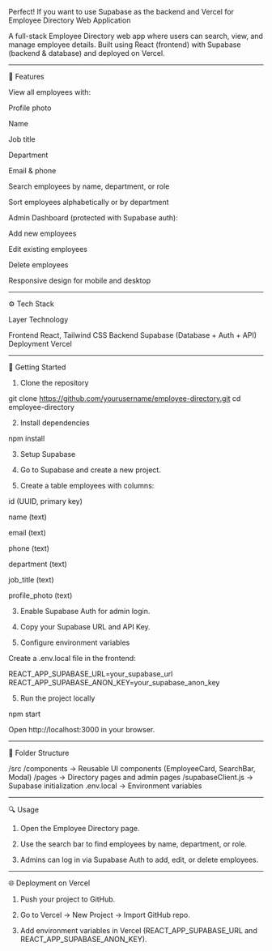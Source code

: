 Perfect! If you want to use Supabase as the backend and Vercel for Employee Directory Web Application

A full-stack Employee Directory web app where users can search, view, and manage employee details.
Built using React (frontend) with Supabase (backend & database) and deployed on Vercel.


---

🧩 Features

View all employees with:

Profile photo

Name

Job title

Department

Email & phone


Search employees by name, department, or role

Sort employees alphabetically or by department

Admin Dashboard (protected with Supabase auth):

Add new employees

Edit existing employees

Delete employees


Responsive design for mobile and desktop



---

⚙️ Tech Stack

Layer	Technology

Frontend	React, Tailwind CSS
Backend	Supabase (Database + Auth + API)
Deployment	Vercel



---

🚀 Getting Started

1. Clone the repository

git clone https://github.com/yourusername/employee-directory.git
cd employee-directory

2. Install dependencies

npm install

3. Setup Supabase

1. Go to Supabase and create a new project.


2. Create a table employees with columns:

id (UUID, primary key)

name (text)

email (text)

phone (text)

department (text)

job_title (text)

profile_photo (text)



3. Enable Supabase Auth for admin login.


4. Copy your Supabase URL and API Key.



4. Configure environment variables

Create a .env.local file in the frontend:

REACT_APP_SUPABASE_URL=your_supabase_url
REACT_APP_SUPABASE_ANON_KEY=your_supabase_anon_key

5. Run the project locally

npm start

Open http://localhost:3000 in your browser.


---

📂 Folder Structure

/src
  /components     -> Reusable UI components (EmployeeCard, SearchBar, Modal)
/pages            -> Directory pages and admin pages
/supabaseClient.js -> Supabase initialization
.env.local        -> Environment variables


---

🔍 Usage

1. Open the Employee Directory page.


2. Use the search bar to find employees by name, department, or role.


3. Admins can log in via Supabase Auth to add, edit, or delete employees.




---

🌐 Deployment on Vercel

1. Push your project to GitHub.


2. Go to Vercel → New Project → Import GitHub repo.


3. Add environment variables in Vercel (REACT_APP_SUPABASE_URL and REACT_APP_SUPABASE_ANON_KEY).


